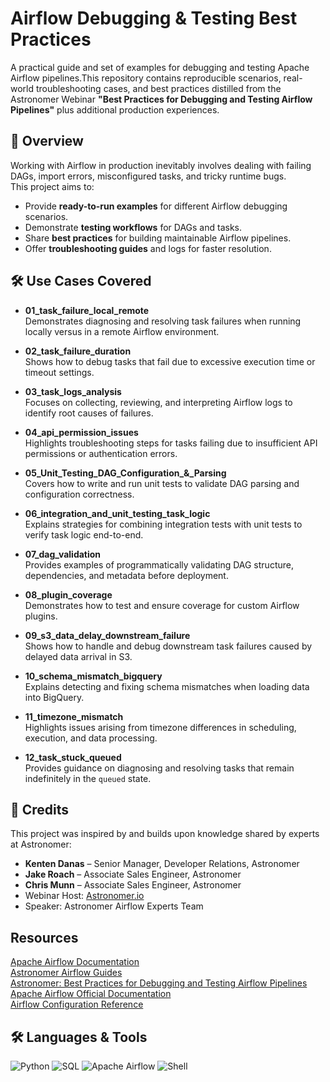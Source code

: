 # Airflow Debugging & Testing Best Practices
A practical guide and set of examples for debugging and testing Apache Airflow pipelines.This repository contains reproducible scenarios, real-world troubleshooting cases, and best practices distilled from the Astronomer Webinar **"Best Practices for Debugging and Testing Airflow Pipelines"** plus additional production experiences.

## 📌 Overview
Working with Airflow in production inevitably involves dealing with failing DAGs, import errors, misconfigured tasks, and tricky runtime bugs.  
This project aims to:
- Provide **ready-to-run examples** for different Airflow debugging scenarios.
- Demonstrate **testing workflows** for DAGs and tasks.
- Share **best practices** for building maintainable Airflow pipelines.
- Offer **troubleshooting guides** and logs for faster resolution.

## 🛠 Use Cases Covered
- **01_task_failure_local_remote**  
  Demonstrates diagnosing and resolving task failures when running locally versus in a remote Airflow environment.

- **02_task_failure_duration**  
  Shows how to debug tasks that fail due to excessive execution time or timeout settings.

- **03_task_logs_analysis**  
  Focuses on collecting, reviewing, and interpreting Airflow logs to identify root causes of failures.

- **04_api_permission_issues**  
  Highlights troubleshooting steps for tasks failing due to insufficient API permissions or authentication errors.

- **05_Unit_Testing_DAG_Configuration_&_Parsing**  
  Covers how to write and run unit tests to validate DAG parsing and configuration correctness.

- **06_integration_and_unit_testing_task_logic**  
  Explains strategies for combining integration tests with unit tests to verify task logic end-to-end.

- **07_dag_validation**  
  Provides examples of programmatically validating DAG structure, dependencies, and metadata before deployment.

- **08_plugin_coverage**  
  Demonstrates how to test and ensure coverage for custom Airflow plugins.

- **09_s3_data_delay_downstream_failure**  
  Shows how to handle and debug downstream task failures caused by delayed data arrival in S3.

- **10_schema_mismatch_bigquery**  
  Explains detecting and fixing schema mismatches when loading data into BigQuery.

- **11_timezone_mismatch**  
  Highlights issues arising from timezone differences in scheduling, execution, and data processing.

- **12_task_stuck_queued**  
  Provides guidance on diagnosing and resolving tasks that remain indefinitely in the `queued` state.

## 🙌 Credits

This project was inspired by and builds upon knowledge shared by experts at Astronomer:
- **Kenten Danas** – Senior Manager, Developer Relations, Astronomer  
- **Jake Roach** – Associate Sales Engineer, Astronomer  
- **Chris Munn** – Associate Sales Engineer, Astronomer
-  Webinar Host: [Astronomer.io](https://www.astronomer.io/)  
-  Speaker: Astronomer Airflow Experts Team  

## Resources
 [Apache Airflow Documentation](https://airflow.apache.org/docs/)  
 [Astronomer Airflow Guides](https://www.astronomer.io/guides/)  
 [Astronomer: Best Practices for Debugging and Testing Airflow Pipelines](https://www.astronomer.io/events/webinars/best-practices-debugging-testing-airflow/)  
 [Apache Airflow Official Documentation](https://airflow.apache.org/docs/apache-airflow/stable/index.html)  
 [Airflow Configuration Reference](https://airflow.apache.org/docs/apache-airflow/stable/configurations-ref.html)  

## 🛠️ Languages & Tools
![Python](https://img.shields.io/badge/Python-3.10-blue?logo=python&logoColor=white)
![SQL](https://img.shields.io/badge/SQL-Queries-orange?logo=databricks&logoColor=white)
![Apache Airflow](https://img.shields.io/badge/Apache%20Airflow-2.x-darkblue?logo=apacheairflow&logoColor=white)
![Shell](https://img.shields.io/badge/Shell-Scripts-black?logo=gnu-bash&logoColor=white)

 


